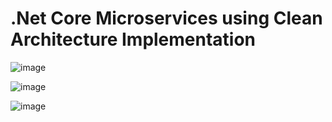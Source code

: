 # .Net Core Microservices using Clean Architecture Implementation

![image](https://user-images.githubusercontent.com/3886381/206482808-d3505e9f-c20b-4749-a56f-305b0285baf2.png)

![image](https://user-images.githubusercontent.com/3886381/206483689-ad757a3b-648c-4e9e-8f7c-33da66ab6a05.png)

![image](https://user-images.githubusercontent.com/3886381/206484352-c9944f29-f0bf-41b0-a2b0-acd9717485aa.png)